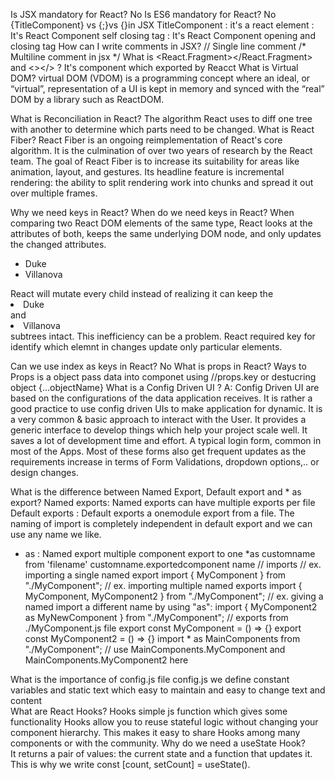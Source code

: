
Is JSX mandatory for React? 
    No
Is ES6 mandatory for React?
    No
{TitleComponent} vs {<TitleComponent/>;}vs {<TitleComponent></TitleComponent>}in JSX
TitleComponent : it's a react element
<TitleComponent/> :  It's React Component self closing tag
<TitleComponent></TitleComponent> : It's React Component opening and closing tag
How can I write comments in JSX?
// Single line comment
/*
    Multiline comment in jsx
*/
What is <React.Fragment></React.Fragment> and <></> ?
    It's component which exported by Reacct 
What is Virtual DOM?
  virtual DOM (VDOM) is a programming concept where an ideal, or “virtual”, representation of a UI is kept in memory and synced with the “real” DOM by a library such as ReactDOM.

What is Reconciliation in React?
The algorithm React uses to diff one tree with another to determine which parts need to be changed.
What is React Fiber?
    React Fiber is an ongoing reimplementation of React's core algorithm. It is the culmination of over two years of research by the React team.
The goal of React Fiber is to increase its suitability for areas like animation, layout, and gestures. Its headline feature is incremental rendering: the ability to split rendering work into chunks and spread it out over multiple frames.

Why we need keys in React? When do we need keys in React?
When comparing two React DOM elements of the same type, React looks at the attributes of both, keeps the same underlying DOM node, and only updates the changed attributes.
<ul>
  <li>Duke</li>
  <li>Villanova</li>
</ul>
React will mutate every child instead of realizing it can keep the <li>Duke</li> and <li>Villanova</li> subtrees intact. This inefficiency can be a problem. React required key for identify which elemnt in changes update only particular elements.

Can we use index as keys in React?
No 
What is props in React? Ways to 
Props is a object pass data into componet using 
//props.key or destucring object {...objectName}
What is a Config Driven UI ?
A: Config Driven UI are based on the configurations of the data application receives. It is rather a good practice to use config driven UIs to make application for dynamic. It is a very common & basic approach to interact with the User. It provides a generic interface to develop things which help your project scale well. It saves a lot of development time and effort. A typical login form, common in most of the Apps. Most of these forms also get frequent updates as the requirements increase in terms of Form Validations, dropdown options,.. or design changes.

What is the difference between Named Export, Default export and * as export?
Named exports: Named exports can have multiple exports per file 
Default exports : Default exports a onemodule  export from a file.
The naming of import is completely independent in default export and we can use any name we like.

* as :  Named export multiple component export to one 
*as customname from 'filename'
customname.exportedcomponent name 
// imports
// ex. importing a single named export
import { MyComponent } from "./MyComponent";
// ex. importing multiple named exports
import { MyComponent, MyComponent2 } from "./MyComponent";
// ex. giving a named import a different name by using "as":
import { MyComponent2 as MyNewComponent } from "./MyComponent";
// exports from ./MyComponent.js file
export const MyComponent = () => {}
export const MyComponent2 = () => {}
import * as MainComponents from "./MyComponent";
// use MainComponents.MyComponent and MainComponents.MyComponent2
here

What is the importance of config.js file
config.js we define constant variables and static text which easy to maintain and easy to change text and content  
What are React Hooks?
Hooks simple js function which gives some functionality 
 Hooks allow you to reuse stateful logic without changing your component hierarchy. This makes it easy to share Hooks among many components or with the community.
Why do we need a useState Hook?  
It returns a pair of values: the current state and a function that updates it. This is why we write const [count, setCount] = useState(). 